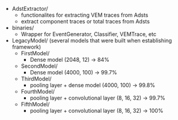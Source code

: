 * AdstExtractor/
    * functionalites for extracting VEM traces from Adsts
    * extract component traces or total traces from Adsts
* binaries/
    * Wrapper for EventGenerator, Classifier, VEMTrace, etc
* LegacyModel/ (several models that were built when establishing framework)
    * FirstModel/                                                   
        * Dense model (2048, 12) -> 84%                             
    * SecondModel/                                                  
        * Dense model (4000, 100) -> 99.7%                          
    * ThirdModel/                                                  
        * pooling layer + dense model (4000, 100) -> 99.8%          
    * FourthModel/                                                  
        * pooling layer + convolutional layer (8, 16, 32) -> 99.7%  
    * FifthModel/
        * pooling layer + convolutional layer (8, 16, 32) -> 100%